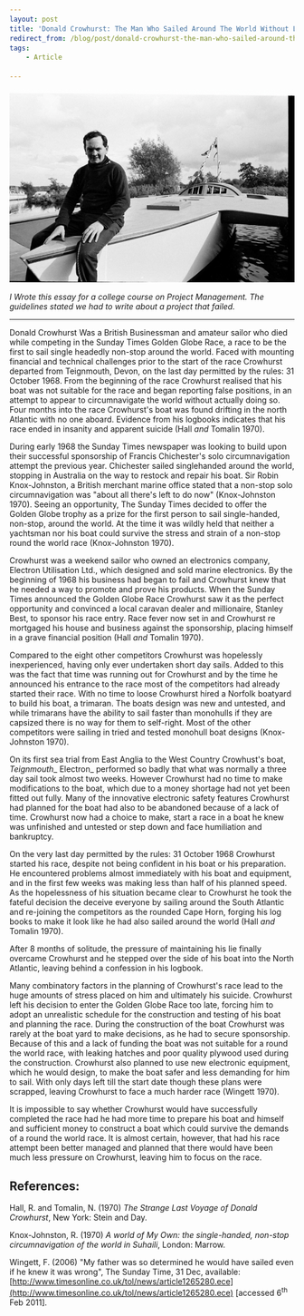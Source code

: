 ```yaml
---
layout: post
title: 'Donald Crowhurst: The Man Who Sailed Around The World Without Leaving The Atlantic'
redirect_from: /blog/post/donald-crowhurst-the-man-who-sailed-around-the-world-without-leaving-the-atlantic
tags:
    - Article

---
```

![Donald Crowhurst](/media/donald-crowhurst.jpg)

_I Wrote this essay for a college course on Project Management. The guidelines stated we had to write about a project that failed._
***
Donald Crowhurst Was a British Businessman and amateur sailor who died while competing in the Sunday Times Golden Globe Race, a race to be the first to sail single headedly non-stop around the world. Faced with mounting financial and technical challenges prior to the start of the race Crowhurst departed from Teignmouth, Devon, on the last day permitted by the rules: 31 October 1968. From the beginning of the race Crowhurst realised that his boat was not suitable for the race and began reporting false positions, in an attempt to appear to circumnavigate the world without actually doing so. Four months into the race Crowhurst's boat was found drifting in the north Atlantic with no one aboard. Evidence from his logbooks indicates that his race ended in insanity and apparent suicide (Hall _and_ Tomalin 1970).<span id="more-201960846"></span>

During early 1968 the Sunday Times newspaper was looking to build upon their successful sponsorship of Francis Chichester's solo circumnavigation attempt the previous year. Chichester sailed singlehanded around the world, stopping in Australia on the way to restock and repair his boat. Sir Robin Knox-Johnston, a British merchant marine office stated that a non-stop solo circumnavigation was "about all there's left to do now" (Knox-Johnston 1970). Seeing an opportunity, The Sunday Times decided to offer the Golden Globe trophy as a prize for the first person to sail single-handed, non-stop, around the world. At the time it was wildly held that neither a yachtsman nor his boat could survive the stress and strain of a non-stop round the world race (Knox-Johnston 1970).

Crowhurst was a weekend sailor who owned an electronics company, Electron Utilisation Ltd., which designed and sold marine electronics. By the beginning of 1968 his business had began to fail and Crowhurst knew that he needed a way to promote and prove his products. When the Sunday Times announced the Golden Globe Race Crowhurst saw it as the perfect opportunity and convinced a local caravan dealer and millionaire, Stanley Best, to sponsor his race entry. Race fever now set in and Crowhurst re mortgaged his house and business against the sponsorship, placing himself in a grave financial position (Hall _and_ Tomalin 1970).

Compared to the eight other competitors Crowhurst was hopelessly inexperienced, having only ever undertaken short day sails. Added to this was the fact that time was running out for Crowhurst and by the time he announced his entrance to the race most of the competitors had already started their race. With no time to loose Crowhurst hired a Norfolk boatyard to build his boat, a trimaran. The boats design was new and untested, and while trimarans have the ability to sail faster than monohulls if they are capsized there is no way for them to self-right. Most of the other competitors were sailing in tried and tested monohull boat designs (Knox-Johnston 1970).

On its first sea trial from East Anglia to the West Country Crowhust's boat, _Teignmouth__ Electron_ performed so badly that what was normally a three day sail took almost two weeks. However Crowhurst had no time to make modifications to the boat, which due to a money shortage had not yet been fitted out fully. Many of the innovative electronic safety features Crowhurst had planned for the boat had also to be abandoned because of a lack of time. Crowhurst now had a choice to make, start a race in a boat he knew was unfinished and untested or step down and face humiliation and bankruptcy.

On the very last day permitted by the rules: 31 October 1968 Crowhurst started his race, despite not being confident in his boat or his preparation. He encountered problems almost immediately with his boat and equipment, and in the first few weeks was making less than half of his planned speed. As the hopelessness of his situation became clear to Crowhurst he took the fateful decision the deceive everyone by sailing around the South Atlantic and re-joining the competitors as the rounded Cape Horn, forging his log books to make it look like he had also sailed around the world (Hall _and_ Tomalin 1970).

After 8 months of solitude, the pressure of maintaining his lie finally overcame Crowhurst and he stepped over the side of his boat into the North Atlantic, leaving behind a confession in his logbook.

Many combinatory factors in the planning of Crowhurst's race lead to the huge amounts of stress placed on him and ultimately his suicide. Crowhurst left his decision to enter the Golden Globe Race too late, forcing him to adopt an unrealistic schedule for the construction and testing of his boat and planning the race. During the construction of the boat Crowhurst was rarely at the boat yard to make decisions, as he had to secure sponsorship. Because of this and a lack of funding the boat was not suitable for a round the world race, with leaking hatches and poor quality plywood used during the construction. Crowhurst also planned to use new electronic equipment, which he would design, to make the boat safer and less demanding for him to sail. With only days left till the start date though these plans were scrapped, leaving Crowhurst to face a much harder race (Wingett 1970).

It is impossible to say whether Crowhurst would have successfully completed the race had he had more time to prepare his boat and himself and sufficient money to construct a boat which could survive the demands of a round the world race. It is almost certain, however, that had his race attempt been better managed and planned that there would have been much less pressure on Crowhurst, leaving him to focus on the race.

## References:

Hall, R. and Tomalin, N. (1970) _The Strange Last Voyage of Donald Crowhurst_, New York: Stein and Day.

Knox-Johnston, R. (1970) _A world of My Own: the single-handed, non-stop circumnavigation of the world in Suhaili_, London: Marrow.

Wingett, F. (2006) "My father was so determined he would have sailed even if he knew it was wrong", The Sunday Time, 31 Dec, available: [http://www.timesonline.co.uk/tol/news/article1265280.ece](http://www.timesonline.co.uk/tol/news/article1265280.ece) [accessed 6<sup>th</sup> Feb 2011].
